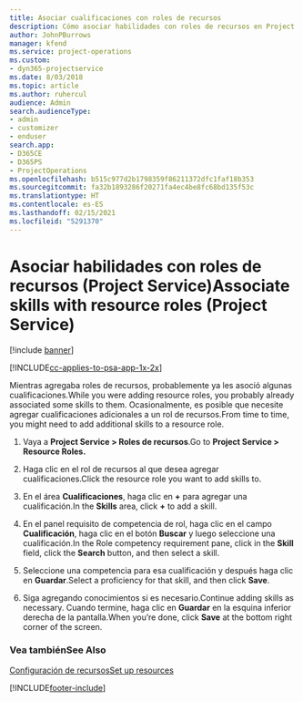 ```yaml
---
title: Asociar cualificaciones con roles de recursos
description: Cómo asociar habilidades con roles de recursos en Project Service
author: JohnPBurrows
manager: kfend
ms.service: project-operations
ms.custom:
- dyn365-projectservice
ms.date: 8/03/2018
ms.topic: article
ms.author: ruhercul
audience: Admin
search.audienceType:
- admin
- customizer
- enduser
search.app:
- D365CE
- D365PS
- ProjectOperations
ms.openlocfilehash: b515c977d2b1798359f86211372dfc1faf18b353
ms.sourcegitcommit: fa32b1893286f20271fa4ec4be8fc68bd135f53c
ms.translationtype: HT
ms.contentlocale: es-ES
ms.lasthandoff: 02/15/2021
ms.locfileid: "5291370"
---
```

# <a name="associate-skills-with-resource-roles-project-service"></a><span data-ttu-id="fc5ef-103">Asociar habilidades con roles de recursos (Project Service)</span><span class="sxs-lookup"><span data-stu-id="fc5ef-103">Associate skills with resource roles (Project Service)</span></span>

[!include [banner](../includes/psa-now-project-operations.md)]

[!INCLUDE[cc-applies-to-psa-app-1x-2x](../includes/cc-applies-to-psa-app-1x-2x.md)]

<span data-ttu-id="fc5ef-104">Mientras agregaba roles de recursos, probablemente ya les asoció algunas cualificaciones.</span><span class="sxs-lookup"><span data-stu-id="fc5ef-104">While you were adding resource roles, you probably already associated some skills to them.</span></span> <span data-ttu-id="fc5ef-105">Ocasionalmente, es posible que necesite agregar cualificaciones adicionales a un rol de recursos.</span><span class="sxs-lookup"><span data-stu-id="fc5ef-105">From time to time, you might need to add additional skills to a resource role.</span></span>  
  
1.  <span data-ttu-id="fc5ef-106">Vaya a **Project Service > Roles de recursos**.</span><span class="sxs-lookup"><span data-stu-id="fc5ef-106">Go to **Project Service > Resource Roles.**</span></span>  
  
2.  <span data-ttu-id="fc5ef-107">Haga clic en el rol de recursos al que desea agregar cualificaciones.</span><span class="sxs-lookup"><span data-stu-id="fc5ef-107">Click the resource role you want to add skills to.</span></span>  
  
3.  <span data-ttu-id="fc5ef-108">En el área **Cualificaciones**, haga clic en **+** para agregar una cualificación.</span><span class="sxs-lookup"><span data-stu-id="fc5ef-108">In the **Skills** area, click **+** to add a skill.</span></span>  
  
4.  <span data-ttu-id="fc5ef-109">En el panel requisito de competencia de rol, haga clic en el campo **Cualificación**, haga clic en el botón **Buscar** y luego seleccione una cualificación.</span><span class="sxs-lookup"><span data-stu-id="fc5ef-109">In the Role competency requirement pane, click in the **Skill** field, click the **Search** button,  and then select a skill.</span></span>  
  
5.  <span data-ttu-id="fc5ef-110">Seleccione una competencia para esa cualificación y después haga clic en **Guardar**.</span><span class="sxs-lookup"><span data-stu-id="fc5ef-110">Select a proficiency for that skill, and then click **Save**.</span></span>  
  
6.  <span data-ttu-id="fc5ef-111">Siga agregando conocimientos si es necesario.</span><span class="sxs-lookup"><span data-stu-id="fc5ef-111">Continue adding skills as necessary.</span></span> <span data-ttu-id="fc5ef-112">Cuando termine, haga clic en **Guardar** en la esquina inferior derecha de la pantalla.</span><span class="sxs-lookup"><span data-stu-id="fc5ef-112">When you’re done, click **Save** at the bottom right corner of the screen.</span></span>  
  
### <a name="see-also"></a><span data-ttu-id="fc5ef-113">Vea también</span><span class="sxs-lookup"><span data-stu-id="fc5ef-113">See Also</span></span>  
 [<span data-ttu-id="fc5ef-114">Configuración de recursos</span><span class="sxs-lookup"><span data-stu-id="fc5ef-114">Set up resources</span></span>](../psa/set-up-resources.md)


[!INCLUDE[footer-include](../includes/footer-banner.md)]